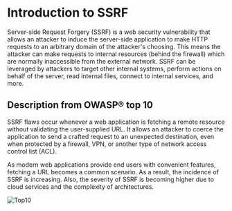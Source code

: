 # Introduction to SSRF

Server-side Request Forgery (SSRF) is a web security vulnerability that allows an attacker to induce the server-side application to make HTTP requests to an arbitrary domain of the attacker's choosing. This means the attacker can make requests to internal resources (behind the firewall) which are normally inaccessible from the external network. SSRF can be leveraged by attackers to target other internal systems, perform actions on behalf of the server, read internal files, connect to internal services, and more.

## Description from OWASP® top 10

SSRF flaws occur whenever a web application is fetching a remote resource without validating the user-supplied URL. It allows an attacker to coerce the application to send a crafted request to an unexpected destination, even when protected by a firewall, VPN, or another type of network access control list (ACL).

As modern web applications provide end users with convenient features, fetching a URL becomes a common scenario. As a result, the incidence of SSRF is increasing. Also, the severity of SSRF is becoming higher due to cloud services and the complexity of architectures.

![Top10](assets/images/A10.png)
